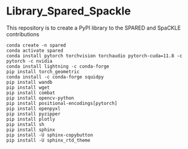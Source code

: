 # Library_Spared_Spackle

This repository is to create a PyPI library to the SPARED and SpaCKLE contributions

```shell
conda create -n spared
conda activate spared
conda install pytorch torchvision torchaudio pytorch-cuda=11.8 -c pytorch -c nvidia
conda install lightning -c conda-forge
pip install torch_geometric
conda install -c conda-forge squidpy
pip install wandb
pip install wget
pip install combat
pip install opencv-python
pip install positional-encodings[pytorch]
pip install openpyxl
pip install pyzipper
pip install plotly
pip install sh
pip install sphinx
pip install -U sphinx-copybutton
pip install -U sphinx_rtd_theme
```
